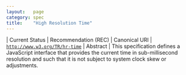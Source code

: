 ```yaml
---
layout:   page
category: spec
title:    "High Resolution Time"
---
```


| Current Status | Recommendation (REC)
| Canonical URI | [`http://www.w3.org/TR/hr-time`](http://www.w3.org/TR/hr-time)
| Abstract | This specification defines a JavaScript interface that provides the current time in sub-millisecond resolution and such that it is not subject to system clock skew or adjustments.